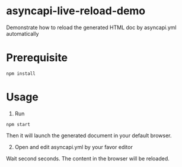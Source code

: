 # asyncapi-live-reload-demo
Demonstrate how to reload the generated HTML doc by asyncapi.yml automatically

Prerequisite
============

```
npm install
```

Usage
=====

1. Run 

```
npm start
```

Then it will launch the generated document in your default browser.

2. Open and edit asyncapi.yml by your favor editor

Wait second seconds. The content in the browser will be reloaded.
